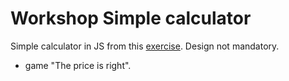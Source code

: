 # Workshop Simple calculator

Simple calculator in JS from this [exercise](JS_Simple_Calculator.pptx).
Design not mandatory.

+ game "The price is right".